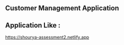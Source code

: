 ## Customer Management Application

## Application Like : 
https://shourya-assessment2.netlify.app

